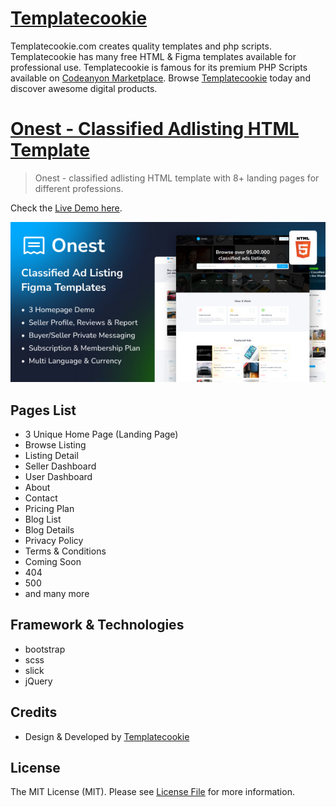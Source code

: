 # [Templatecookie](https://templatecookie.com)
Templatecookie.com creates quality templates and php scripts. Templatecookie has many free HTML & Figma templates available for professional use. Templatecookie is famous for its premium PHP Scripts available on [Codeanyon Marketplace](https://codecanyon.net/user/templatecookie). Browse [Templatecookie](https://templatecookie.com) today and discover awesome digital products.

# [Onest - Classified Adlisting HTML Template](https://www.templatecookie.com/products)

> Onest - classified adlisting HTML template with 8+ landing pages for different professions.

Check the [Live Demo here](https://adlisting-html.netlify.app/).

![](screenshot.jpeg)

## Pages List
- 3 Unique Home Page (Landing Page)
- Browse Listing
- Listing Detail
- Seller Dashboard
- User Dashboard
- About
- Contact
- Pricing Plan
- Blog List
- Blog Details
- Privacy Policy
- Terms & Conditions
- Coming Soon
- 404
- 500
- and many more


## Framework & Technologies
- bootstrap
- scss
- slick
- jQuery

## Credits
- Design & Developed by [Templatecookie](https://templatecookie.com)

## License
The MIT License (MIT). Please see [License File](LICENSE.md) for more information.

